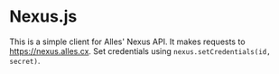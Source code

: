 # Nexus.js
This is a simple client for Alles' Nexus API. It makes requests to https://nexus.alles.cx. Set credentials using `nexus.setCredentials(id, secret)`.